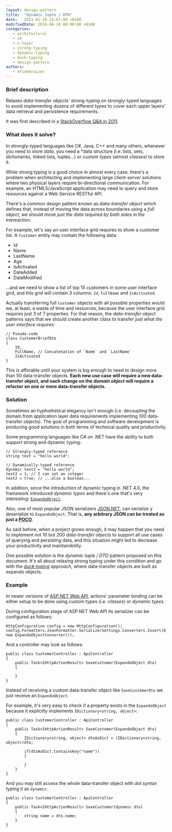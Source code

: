 ```yaml
---
layout: design-pattern
title:  "Dynamic tuple / DTO"
date:   2011-01-28 12:07:00 +0100
modifiedDate: 2016-06-10 00:00:00 +0100
categories:
   - architectural
   - c#
   - n-layer
   - strong-typing
   - dynamic-typing
   - duck-typing
   - design-pattern
authors: 
   - mfidemraizer
---
```


### Brief description

Relaxes *data-transfer objects'* strong-typing on strongly-typed languages to avoid implementing dozens of different types to cover each upper layers' data retrieval and persistence requirements.

It was first described in a [StackOverflow Q&A in 2011](http://stackoverflow.com/questions/4828024/dto-simplified-dynamic-tuples-how-lets-see-a-possible-solution).

### What does it solve?

In strongly-typed languages like C#, Java, C++ and many others, whenever you need to store *data*, you need a *data structure (i.e. lists, sets, dictionaries, linked lists, tuples...) or *custom types* (almost *classes*) to store it.

While strong typing is a good choice in almost every case, there's a problem when architecting and implementing large *client-server* solutions where two physical layers require bi-directional communication. For example, an HTML5/JavaScript application may need to query and store resources against a Web Service RESTful API. 

There's a common design pattern known as *data-transfer object* which defines that, instead of moving the data across boundaries using a *full object*, we should move *just the data required by both sides in the transaction*.

For example, let's say an user interface grid requires to show a customer list. A `Customer` entity may contain the following data:

- Id
- Name
- LastName
- Age
- IsActivated
- DateAdded
- DateModified

...and we need to show a list of top 15 customers in some user interface grid, and this grid will contain 3 columns: `Id`, `FullName` and `IsActivated`.

Actually transferring full `Customer` objects with all possible properties would we, at least, a waste of time and resources, because the user interface grid requires just 3 of 7 properties. For that reason, the *data-transfer object* patterns says that we should create another *class* to transfer *just what the user interface requires*:

	// Pseudo-code
	class CustomerBriefDto 
	{
		Id,
		FullName, // Concatenation of `Name` and `LastName`
		IsActivated
	}

This is afforable until your system is big enough to need to design more than 50 data-transfer objects. **Each new use case will require a new data-transfer object, and each change on the *domain object* will require a refactor on one or more data-transfer objects.**

### Solution

Sometimes an hyphothetical elegancy isn't enough (i.e. decoupling the domain from application layer data requirements implementing 100 data-transfer objects). The goal of programming and software development is producing good solutions in both terms of technical quality and productivity.

Some programming languages like C# on .NET have the ability to both support strong and dynamic typing:

	// Strongly-typed reference
	string text = "hello world";

	// Dynamically-typed reference
	dynamic text2 = "hello world";
	text2 = 1; // I can set an integer
	text2 = true; // ...also a boolean...

In addition, since the introduction of dynamic typing in .NET 4.0, the framework introduced *dynamic types* and there's one that's very interesting: [`ExpandoObject`](https://msdn.microsoft.com/en-us/library/system.dynamic.expandoobject(v=vs.110).aspx).

Also, one of most popular JSON serializers [JSON.NET](http://www.newtonsoft.com/json), can serialize y deserialize to `ExpandoObject`. That is, **any arbitrary JSON can be treated as just a [POCO](https://en.wikipedia.org/wiki/Plain_Old_CLR_Object)**.

As said before, when a project grows enough, it may happen that you need to implement not 10 but 200 *data-transfer objects* to support all use cases of querying and persisting data, and this situation might led to decrease your productivity and maintainibility. 

One possible solution is the *dynamic tuple / DTO* pattern proposed on this document. It's all about relaxing strong typing under this condition and go with the *[duck-typing](https://en.wikipedia.org/wiki/Duck_typing) approach*, where data-transfer objects are built as expando objects.

### Example

In newer versions of [ASP.NET Web API](http://www.asp.net/web-api), actions' parameter binding can be either setup to be done using custom types (i.e. *classes*) or *dynamic types*.

During configuration stage of ASP.NET Web API its serializer can be configured as follows:

	HttpConfiguration config = new HttpConfiguration();
	config.Formatters.JsonFormatter.SerializerSettings.Converters.Insert(0, new ExpandoObjectConverter());

And a controller may look as follows:

	public class CustomerController : ApiController 
	{
		public Task<IHttpActionResult> SaveCustomer(ExpandoObject dto)
		{

		}
	}

Instead of receiving a custom data-transfer object like `SaveCustomerDto` we just receive an `ExpandoObject`. 

For example, it's very easy to check if a property exists in the `ExpandoObject` because it explicitly implements `IDictionary<string, object>`:

	public class CustomerController : ApiController 
	{
		public Task<IHttpActionResult> SaveCustomer(ExpandoObject dto)
		{
			IDictionary<string, object> dtoAsDict = (IDictionary<string, object>)dto;

			if(dtoAsDict.ContainsKey("name")) 
			{

			}
		}
	}

And you may still access the whole data-transfer object with *dot syntax* typing it as `dynamic`:

	public class CustomerController : ApiController 
	{
		public Task<IHttpActionResult> SaveCustomer(dynamic dto)
		{
			string name = dto.name;
		}
	}
